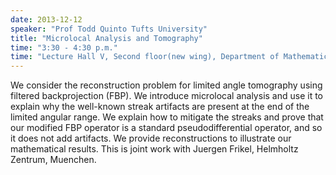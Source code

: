 ```yaml
---
date: 2013-12-12
speaker: "Prof Todd Quinto Tufts University"
title: "Microlocal Analysis and Tomography"
time: "3:30 - 4:30 p.m." 
time: "Lecture Hall V, Second floor(new wing), Department of Mathematics"
---
```

We consider the reconstruction problem for limited angle tomography using filtered backprojection (FBP). We introduce microlocal analysis and use it to explain why the well-known streak artifacts are present at the end of the limited angular range. We explain how to mitigate the streaks and prove that our modified FBP operator is a standard pseudodifferential operator, and so it does not add artifacts. We provide reconstructions to illustrate our mathematical results. This is joint work with Juergen Frikel, Helmholtz Zentrum, Muenchen.
